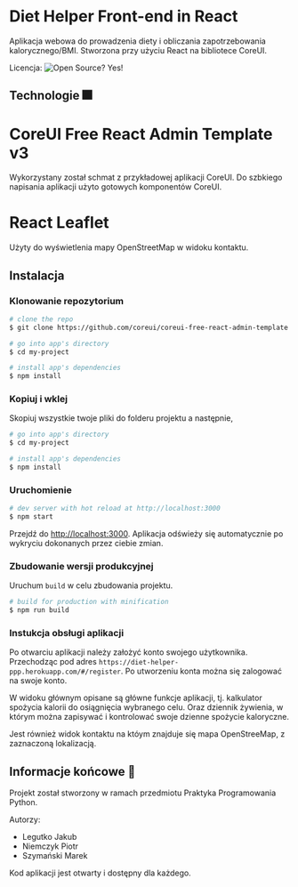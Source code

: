 # Diet Helper Front-end in React
Aplikacja webowa do prowadzenia diety i obliczania zapotrzebowania kalorycznego/BMI. Stworzona przy użyciu React na bibliotece CoreUI.

Licencja:
![Open Source? Yes!](https://badgen.net/badge/Open%20Source%20%3F/Yes%21/blue?icon=github)
## Technologie 🎆
# CoreUI Free React Admin Template v3
Wykorzystany został schmat z przykładowej aplikacji CoreUI. Do szbkiego napisania aplikacji użyto gotowych komponentów CoreUI.

# React Leaflet
Użyty do wyświetlenia mapy OpenStreetMap w widoku kontaktu.


## Instalacja

### Klonowanie repozytorium

``` bash
# clone the repo
$ git clone https://github.com/coreui/coreui-free-react-admin-template.git my-project

# go into app's directory
$ cd my-project

# install app's dependencies
$ npm install
```

### Kopiuj i wklej
Skopiuj wszystkie twoje pliki do folderu projektu a następnie,
``` bash
# go into app's directory
$ cd my-project

# install app's dependencies
$ npm install
```

### Uruchomienie

``` bash
# dev server with hot reload at http://localhost:3000
$ npm start
```

Przejdź do [http://localhost:3000](http://localhost:3000). Aplikacja odświeży się automatycznie po wykryciu dokonanych przez ciebie zmian.

### Zbudowanie wersji produkcyjnej

Uruchum `build` w celu zbudowania projektu.

```bash
# build for production with minification
$ npm run build
```

### Instukcja obsługi aplikacji
Po otwarciu aplikacji należy założyć konto swojego użytkownika. Przechodząc pod adres ```https://diet-helper-ppp.herokuapp.com/#/register```. Po utworzeniu konta można się zalogować na swoje konto. 

W widoku głównym opisane są główne funkcje aplikacji, tj. kalkulator spożycia kalorii do osiągnięcia wybranego celu. Oraz dziennik żywienia, w którym można zapisywać i kontrolować swoje dzienne spożycie kaloryczne.

Jest również widok kontaktu na któym znajduje się mapa OpenStreeMap, z zaznaczoną lokalizacją.

## Informacje końcowe 🏁
 Projekt został stworzony w ramach przedmiotu Praktyka Programowania Python.

Autorzy:
- Legutko Jakub
- Niemczyk Piotr
- Szymański Marek

Kod aplikacji jest otwarty i dostępny dla każdego.

